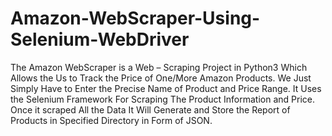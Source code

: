 # Amazon-WebScraper-Using-Selenium-WebDriver

The Amazon WebScraper is a Web – Scraping Project in Python3 Which Allows the Us to Track the Price of One/More Amazon Products.
We Just Simply Have to Enter the Precise Name of Product and Price Range.
It Uses the Selenium Framework For Scraping The Product Information and Price.
Once it scraped All the Data It Will Generate and Store the Report of Products in Specified Directory in Form of JSON.

